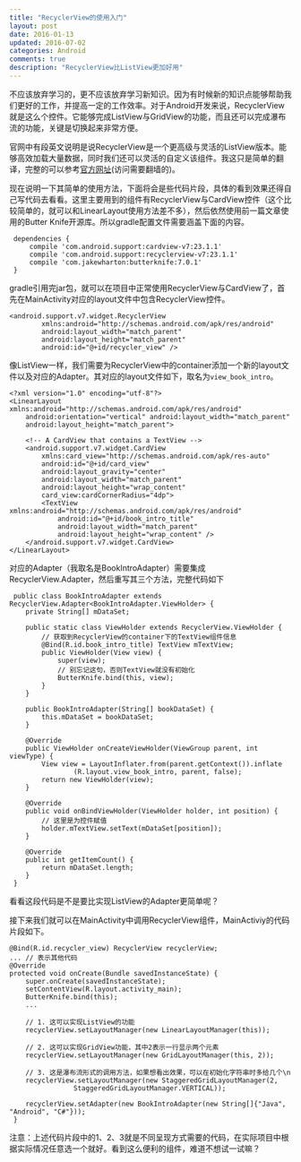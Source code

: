 ```yaml
---
title: "RecyclerView的使用入门"
layout: post
date: 2016-01-13
updated: 2016-07-02
categories: Android
comments: true
description: "RecyclerView比ListView更加好用"
---
```


不应该放弃学习的，更不应该放弃学习新知识。因为有时候新的知识点能够帮助我们更好的工作，并提高一定的工作效率。对于Android开发来说，RecyclerView就是这么个控件。它能够完成ListView与GridView的功能，而且还可以完成瀑布流的功能，关键是切换起来非常方便。

官网中有段英文说明是说RecyclerView是一个更高级与灵活的ListView版本。能够高效加载大量数据，同时我们还可以灵活的自定义该组件。我这只是简单的翻译，完整的可以参考[官方网址](http://developer.android.com/training/material/lists-cards.html#RecyclerView)(访问需要翻墙的)。

现在说明一下其简单的使用方法，下面将会是些代码片段，具体的看到效果还得自己写代码去看看。这里主要用到的组件有RecyclerView与CardView控件（这个比较简单的，就可以和LinearLayout使用方法差不多），然后依然使用前一篇文章使用的Butter Knife开源库。所以gradle配置文件需要涵盖下面的内容。

```
 dependencies {
     compile 'com.android.support:cardview-v7:23.1.1'
     compile 'com.android.support:recyclerview-v7:23.1.1'
     compile 'com.jakewharton:butterknife:7.0.1'
 }

```

gradle引用完jar包，就可以在项目中正常使用RecyclerView与CardView了，首先在MainActivity对应的layout文件中包含RecyclerView控件。

```
<android.support.v7.widget.RecyclerView
        xmlns:android="http://schemas.android.com/apk/res/android"
        android:layout_width="match_parent"
        android:layout_height="match_parent"
        android:id="@+id/recycler_view" />
```

像ListView一样，我们需要为RecyclerView中的container添加一个新的layout文件以及对应的Adapter。其对应的layout文件如下，取名为`view_book_intro`。

```
<?xml version="1.0" encoding="utf-8"?>
<LinearLayout xmlns:android="http://schemas.android.com/apk/res/android"
    android:orientation="vertical" android:layout_width="match_parent"
    android:layout_height="match_parent">

    <!-- A CardView that contains a TextView -->
    <android.support.v7.widget.CardView
        xmlns:card_view="http://schemas.android.com/apk/res-auto"
        android:id="@+id/card_view"
        android:layout_gravity="center"
        android:layout_width="match_parent"
        android:layout_height="wrap_content"
        card_view:cardCornerRadius="4dp">
        <TextView xmlns:android="http://schemas.android.com/apk/res/android"
            android:id="@+id/book_intro_title"
            android:layout_width="match_parent"
            android:layout_height="wrap_content" />
    </android.support.v7.widget.CardView>
</LinearLayout>
```

对应的Adapter（我取名是BookIntroAdapter）需要集成RecyclerView.Adapter，然后重写其三个方法，完整代码如下

```
 public class BookIntroAdapter extends RecyclerView.Adapter<BookIntroAdapter.ViewHolder> {
    private String[] mDataSet;

    public static class ViewHolder extends RecyclerView.ViewHolder {
    	// 获取到RecyclerView的container下的TextView组件信息
        @Bind(R.id.book_intro_title) TextView mTextView;
        public ViewHolder(View view) {
            super(view);
            // 别忘记这句，否则TextView就没有初始化
            ButterKnife.bind(this, view);
        }
    }

    public BookIntroAdapter(String[] bookDataSet) {
        this.mDataSet = bookDataSet;
    }

    @Override
    public ViewHolder onCreateViewHolder(ViewGroup parent, int viewType) {
        View view = LayoutInflater.from(parent.getContext()).inflate
                (R.layout.view_book_intro, parent, false);
        return new ViewHolder(view);
    }

    @Override
    public void onBindViewHolder(ViewHolder holder, int position) {
    	// 这里是为控件赋值
        holder.mTextView.setText(mDataSet[position]);
    }

    @Override
    public int getItemCount() {
        return mDataSet.length;
    }
 }
```

看看这段代码是不是要比实现ListView的Adapter更简单呢？

接下来我们就可以在MainActivity中调用RecyclerView组件，MainActiviy的代码片段如下。

```
@Bind(R.id.recycler_view) RecyclerView recyclerView;
...	// 表示其他代码
@Override
protected void onCreate(Bundle savedInstanceState) {
	super.onCreate(savedInstanceState);
    setContentView(R.layout.activity_main);
    ButterKnife.bind(this);
    ...

    // 1. 这可以实现ListView的功能
    recyclerView.setLayoutManager(new LinearLayoutManager(this));

    // 2. 这可以实现GridView功能，其中2表示一行显示两个元素
    recyclerView.setLayoutManager(new GridLayoutManager(this, 2));

    // 3. 这是瀑布流形式的调用方法，如果想看出效果，可以在初始化字符串时多给几个\n
    recyclerView.setLayoutManager(new StaggeredGridLayoutManager(2,
                StaggeredGridLayoutManager.VERTICAL));

    recyclerView.setAdapter(new BookIntroAdapter(new String[]{"Java", "Android", "C#"}));
 }
```

注意：上述代码片段中的1、2、3就是不同呈现方式需要的代码，在实际项目中根据实际情况任意选一个就好。看到这么便利的组件，难道不想试一试嘛？
